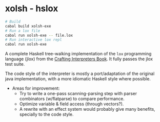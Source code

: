 # xolsh - hslox

```sh
# Build
cabal build xolsh-exe
# Run a lox file
cabal run xolsh-exe -- file.lox
# Run interactive lox repl
cabal run xolsh-exe
```

A complete Haskell tree-walking implementation of the `lox` programming language (jlox) from the [Crafting Interpreters Book](https://craftinginterpreters.com/). It fully passes the jlox test suite.

The code style of the interpreter is mostly a port/adaptation of the original java implementation, with a more idiomatic Haskell style where possible.

- Areas for improvement:
   - Try to write a one-pass scanning-parsing step with parser combinators (w/flatparse) to compare performance.
   - Optimize variable & field access (through vectors?).
   - A rewrite with an effect system would probably give many benefits, specially to the code style.
